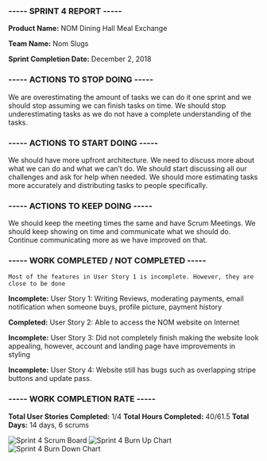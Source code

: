 ﻿### ----- SPRINT 4 REPORT -----

**Product Name:** NOM Dining Hall Meal Exchange

**Team Name:** Nom Slugs

**Sprint Completion Date:** December 2, 2018

### ----- ACTIONS TO STOP DOING -----

We are overestimating the amount of tasks we can do it one sprint and we should stop assuming we can finish tasks on time. We should stop underestimating tasks as we do not have a complete understanding of the tasks. 

### ----- ACTIONS TO START DOING -----

We should have more upfront architecture. We need to discuss more about what we can do and what we can’t do. We should start discussing all our challenges and ask for help when needed. We should more estimating tasks more accurately and distributing tasks to people specifically.

### ----- ACTIONS TO KEEP DOING -----

We should keep the meeting times the same and have Scrum Meetings. We should keep showing on time and communicate what we should do. Continue communicating more as we have improved on that. 

### ----- WORK COMPLETED / NOT COMPLETED -----

    Most of the features in User Story 1 is incomplete. However, they are close to be done


**Incomplete:** User Story 1: Writing Reviews, moderating payments, email notification when someone buys, profile picture, payment history


**Completed:** User Story 2: Able to access the NOM website on Internet


**Incomplete:** User Story 3: Did not completely finish making the website look appealing, however, account and landing page have improvements in styling


**Incomplete:** User Story 4: Website still has bugs such as overlapping stripe buttons and update pass. 

### ----- WORK COMPLETION RATE -----

**Total User Stories Completed:** 1/4
**Total Hours Completed:** 40/61.5
**Total Days:** 14 days, 6 scrums


![Sprint 4 Scrum Board](https://github.com/nicolleayon/NOM/blob/master/Documents/Sprint%204/FinishedScrumBoard.jpg)
![Sprint 4 Burn Up Chart](https://github.com/nicolleayon/NOM/blob/master/Documents/Sprint%204/BurnUpChart.jpg)
![Sprint 4 Burn Down Chart](https://github.com/nicolleayon/NOM/blob/master/Documents/Sprint%204/burndown4.jpg)



